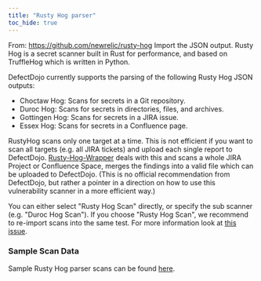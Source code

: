 ```yaml
---
title: "Rusty Hog parser"
toc_hide: true
---
```

From: <https://github.com/newrelic/rusty-hog> Import the JSON output.
Rusty Hog is a secret scanner built in Rust for performance, and based on TruffleHog which is written in Python.

DefectDojo currently supports the parsing of the following Rusty Hog JSON outputs:
- Choctaw Hog: Scans for secrets in a Git repository.
- Duroc Hog: Scans for secrets in directories, files, and archives.
- Gottingen Hog: Scans for secrets in a JIRA issue.
- Essex Hog: Scans for secrets in a Confluence page.

RustyHog scans only one target at a time. This is not efficient if you want to scan all targets (e.g. all JIRA tickets) and upload each single report to DefectDojo.
[Rusty-Hog-Wrapper](https://github.com/manuel-sommer/Rusty-Hog-Wrapper) deals with this and scans a whole JIRA Project or Confluence Space, merges the findings into a valid file which can be uploaded to DefectDojo. (This is no official recommendation from DefectDojo, but rather a pointer in a direction on how to use this vulnerability scanner in a more efficient way.)

You can either select "Rusty Hog Scan" directly, or specify the sub scanner (e.g. "Duroc Hog Scan"). If you choose "Rusty Hog Scan", we recommend to re-import scans into the same test. For more information look at [this issue](https://github.com/DefectDojo/django-DefectDojo/issues/10584).

### Sample Scan Data
Sample Rusty Hog parser scans can be found [here](https://github.com/DefectDojo/django-DefectDojo/tree/master/unittests/scans/rusty_hog).
